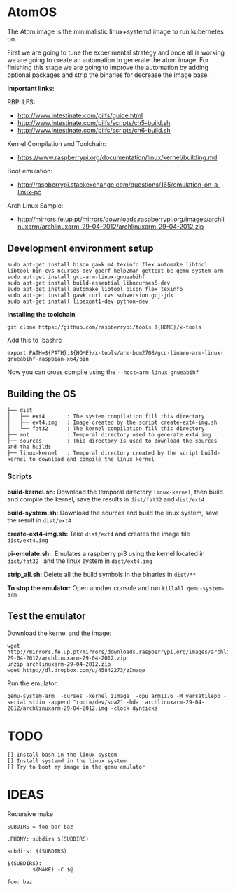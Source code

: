 # AtomOS

The Atom image is the minimalistic linux+systemd image to run kubernetes on.

First we are going to tune the experimental strategy and once all is working we are going to create an automation to generate the atom image. For finishing this stage we are going to improve the automation by adding optional packages and strip the binaries for decrease the image base.

**Important links:**

RBPi LFS: 
 
* http://www.intestinate.com/pilfs/guide.html
* http://www.intestinate.com/pilfs/scripts/ch5-build.sh
* http://www.intestinate.com/pilfs/scripts/ch6-build.sh

Kernel Compilation and Toolchain:
             
* https://www.raspberrypi.org/documentation/linux/kernel/building.md

Boot emulation: 

* http://raspberrypi.stackexchange.com/questions/165/emulation-on-a-linux-pc

Arch Linux Sample:

* http://mirrors.fe.up.pt/mirrors/downloads.raspberrypi.org/images/archlinuxarm/archlinuxarm-29-04-2012/archlinuxarm-29-04-2012.zip


## Development environment setup

```
sudo apt-get install bison gawk m4 texinfo flex automake libtool libtool-bin cvs ncurses-dev gperf help2man gettext bc qemu-system-arm
sudo apt-get install gcc-arm-linux-gnueabihf
sudo apt-get install build-essential libncurses5-dev
sudo apt-get install automake libtool bison flex texinfo
sudo apt-get install gawk curl cvs subversion gcj-jdk
sudo apt-get install libexpat1-dev python-dev
```

**Installing the toolchain**
```
git clone https://github.com/raspberrypi/tools ${HOME}/x-tools
```
Add this to  .bashrc
```
export PATH=${PATH}:${HOME}/x-tools/arm-bcm2708/gcc-linaro-arm-linux-gnueabihf-raspbian-x64/bin
```
Now you can cross compile using the ```--host=arm-linux-gnueabihf```



## Building the OS
```
├── dist
│   ├── ext4       : The system compilation fill this directory
│   ├── ext4.img   : Image created by the script create-ext4-img.sh
│   └── fat32      : The kernel compilation fill this directory
├── mnt            : Temporal directory used to generate ext4.img
├── sources        : This directory is used to download the sources and the builds
├── linux-kernel   : Temporal directory created by the script build-kernel to download and compile the linux kernel 
```


### Scripts

**build-kernel.sh:** Download the temporal directory ```linux-kernel```, then build and compile the kernel, save the results in ```dist/fat32``` and ```dist/ext4```

**build-system.sh:** Download the sources and build the linux system, save the result in ```dist/ext4```

**create-ext4-img.sh:** Take ```dist/ext4``` and creates the image file ```dist/ext4.img```

**pi-emulate.sh:**: Emulates a raspberry pi3 using the kernel located in ```dist/fat32
``` and the linux system in ```dist/ext4.img```

**strip_all.sh:** Delete all the build symbols in the binaries in ```dist/**```


**To stop the emulator:** Open another console and run ```killall qemu-system-arm```

## Test the emulator

Download the kernel and the image:
```
wget http://mirrors.fe.up.pt/mirrors/downloads.raspberrypi.org/images/archlinuxarm/archlinuxarm-29-04-2012/archlinuxarm-29-04-2012.zip
unzip archlinuxarm-29-04-2012.zip
wget http://dl.dropbox.com/u/45842273/zImage
```

Run the emulator:
```
qemu-system-arm  -curses -kernel zImage  -cpu arm1176 -M versatilepb -serial stdio -append "root=/dev/sda2" -hda  archlinuxarm-29-04-2012/archlinuxarm-29-04-2012.img -clock dynticks
```


# TODO
```
[] Install bash in the linux system
[] Install systemd in the linux system
[] Try to boot my image in the qemu emulator 
```


# IDEAS

Recursive make

```
SUBDIRS = foo bar baz

.PHONY: subdirs $(SUBDIRS)

subdirs: $(SUBDIRS)

$(SUBDIRS):
        $(MAKE) -C $@

foo: baz
```
